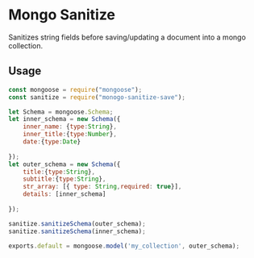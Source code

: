 # Mongo Sanitize

Sanitizes string fields before saving/updating a document into a mongo collection.


## Usage

```javascript
const mongoose = require("mongoose");
const sanitize = require("monogo-sanitize-save");

let Schema = mongoose.Schema;
let inner_schema = new Schema({
    inner_name: {type:String},
    inner_title:{type:Number},
    date:{type:Date}
    
});
let outer_schema = new Schema({
    title:{type:String},
    subtitle:{type:String},
    str_array: [{ type: String,required: true}],
    details: [inner_schema]
    
});

sanitize.sanitizeSchema(outer_schema);
sanitize.sanitizeSchema(inner_schema);

exports.default = mongoose.model('my_collection', outer_schema);
```